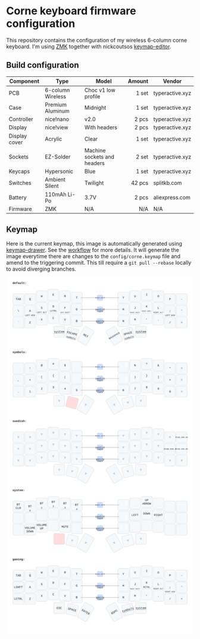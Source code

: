 # Corne keyboard firmware configuration

This repository contains the configuration of my wireless 6-column corne
keyboard. I'm using [ZMK](https://zmk.dev/) together with nickcoutsos
[keymap-editor](https://nickcoutsos.github.io/keymap-editor/).

## Build configuration

| **Component** | **Type**          | **Model**                   | **Amount** | **Vendor**      |
|---------------|-------------------|-----------------------------|-----------:|-----------------|
| PCB           | 6-column Wireless | Choc v1 low profile         |      1 set | typeractive.xyz |
| Case          | Premium Aluminum  | Midnight                    |      1 set | typeractive.xyz |
| Controller    | nice!nano         | v2.0                        |      2 pcs | typeractive.xyz |
| Display       | nice!view         | With headers                |      2 pcs | typeractive.xyz |
| Display cover | Acrylic           | Clear                       |      1 set | typeractive.xyz |
| Sockets       | EZ-Solder         | Machine sockets and headers |      2 set | typeractive.xyz |
| Keycaps       | Hypersonic        | Blue                        |      1 set | typeractive.xyz |
| Switches      | Ambient Silent    | Twilight                    |     42 pcs | splitkb.com     |
| Battery       | 110mAh Li-Po      | 3.7V                        |      2 pcs | aliexpress.com  |
| Firmware      | ZMK               | N/A                         |        N/A | N/A             |

## Keymap

Here is the current keymap, this image is automatically generated using
[keymap-drawer](https://github.com/caksoylar/keymap-drawer). See the
[workflow](./.github/workflows/draw-keymaps.yml) for more details. It will
generate the image everytime there are changes to the `config/corne.keymap`
file and amend to the triggering commit.
This till require a `git pull --rebase` locally to avoid diverging branches.

![keymap](./keymap-drawer/corne.svg)
